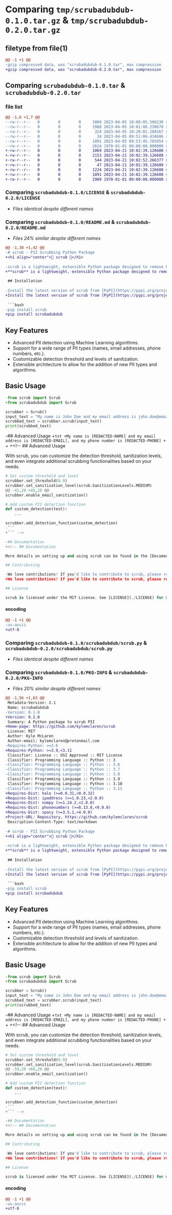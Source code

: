 # Comparing `tmp/scrubadubdub-0.1.0.tar.gz` & `tmp/scrubadubdub-0.2.0.tar.gz`

## filetype from file(1)

```diff
@@ -1 +1 @@
-gzip compressed data, was "scrubadubdub-0.1.0.tar", max compression
+gzip compressed data, was "scrubadubdub-0.2.0.tar", max compression
```

## Comparing `scrubadubdub-0.1.0.tar` & `scrubadubdub-0.2.0.tar`

### file list

```diff
@@ -1,6 +1,7 @@
--rw-r--r--   0        0        0     1069 2023-04-05 10:08:05.566230 scrubadubdub-0.1.0/LICENSE
--rw-r--r--   0        0        0     1988 2023-04-05 10:01:06.250670 scrubadubdub-0.1.0/README.md
--rw-r--r--   0        0        0      324 2023-04-05 10:20:01.268167 scrubadubdub-0.1.0/pyproject.toml
--rw-r--r--   0        0        0       24 2023-04-05 09:51:06.434606 scrubadubdub-0.1.0/scrubadubdub/__init__.py
--rw-r--r--   0        0        0     1891 2023-04-05 09:53:45.765954 scrubadubdub-0.1.0/scrubadubdub/scrub.py
--rw-r--r--   0        0        0     2624 1970-01-01 00:00:00.000000 scrubadubdub-0.1.0/PKG-INFO
+-rw-r--r--   0        0        0     1069 2023-04-21 10:02:39.126608 scrubadubdub-0.2.0/LICENSE
+-rw-r--r--   0        0        0     2153 2023-04-21 10:02:39.126608 scrubadubdub-0.2.0/README.md
+-rw-r--r--   0        0        0      544 2023-04-21 10:02:52.266377 scrubadubdub-0.2.0/pyproject.toml
+-rw-r--r--   0        0        0       47 2023-04-21 10:02:39.126608 scrubadubdub-0.2.0/scrubadubdub/__init__.py
+-rw-r--r--   0        0        0     1224 2023-04-21 10:02:39.126608 scrubadubdub-0.2.0/scrubadubdub/cli.py
+-rw-r--r--   0        0        0     1891 2023-04-21 10:02:39.126608 scrubadubdub-0.2.0/scrubadubdub/scrub.py
+-rw-r--r--   0        0        0     2909 1970-01-01 00:00:00.000000 scrubadubdub-0.2.0/PKG-INFO
```

### Comparing `scrubadubdub-0.1.0/LICENSE` & `scrubadubdub-0.2.0/LICENSE`

 * *Files identical despite different names*

### Comparing `scrubadubdub-0.1.0/README.md` & `scrubadubdub-0.2.0/README.md`

 * *Files 24% similar despite different names*

```diff
@@ -1,38 +1,42 @@
-# scrub - PII Scrubbing Python Package
+<h1 align="center">🫧 scrub 🫧</h1>
 
-scrub is a lightweight, extensible Python package designed to remove Personally Identifiable Information (PII) from any text input. It leverages advanced Machine Learning algorithms to detect PII and provides multiple levels of scrubbing to ensure optimal anonymization of sensitive information. safeguarding user privacy.
+**scrub** is a lightweight, extensible Python package designed to remove Personally Identifiable Information (PII) from any text input. It leverages advanced Machine Learning algorithms to detect PII and provides multiple levels of scrubbing to ensure optimal anonymization of sensitive information. safeguarding user privacy.
 
 ## Installation
 
-Install the latest version of scrub from [PyPI](https://pypi.org/project/scrub/):
+Install the latest version of scrub from [PyPI](https://pypi.org/project/scrubadubdub/):
 
 ```bash
-pip install scrub
+pip install scrubadubdub
 ```
 
 ## Key Features
 
 - Advanced PII detection using Machine Learning algorithms.
 - Support for a wide range of PII types (names, email addresses, phone numbers, etc.).
 - Customizable detection threshold and levels of sanitization.
 - Extensible architecture to allow for the addition of new PII types and algorithms.
 
 ## Basic Usage
 
 ```python
-from scrub import Scrub
+from scrubadubdub import Scrub
 
 scrubber = Scrub()
 input_text = "My name is John Doe and my email address is john.doe@email.com, and my phone number is 123-456-7890"
 scrubbed_text = scrubber.scrub(input_text)
 print(scrubbed_text)
 ```
 
-## Advanced Usage
+```txt
+My name is [REDACTED-NAME] and my email address is [REDACTED-EMAIL], and my phone number is [REDACTED-PHONE]
+```
+
+<!-- ## Advanced Usage
 
 With scrub, you can customize the detection threshold, sanitization levels, and even integrate additional scrubbing functionalities based on your needs.
 
 ```python
 # Set custom threshold and level
 scrubber.set_threshold(0.9)
 scrubber.set_sanitization_level(scrub.SanitizationLevels.MEDIUM)
@@ -41,20 +45,20 @@
 scrubber.enable_email_sanitization()
 
 # Add custom PII detection function
 def custom_detection(text):
     ...
 
 scrubber.add_detection_function(custom_detection)
-```
+``` -->
 
-## Documentation
+<!-- ## Documentation
 
 More details on setting up and using scrub can be found in the [Documentation](https://scrub.readthedocs.io).
 
 ## Contributing
 
-We love contributions! If you'd like to contribute to scrub, please read our [Contributing Guidelines](./CONTRIBUTING.md) for more information on how to get started.
+We love contributions! If you'd like to contribute to scrub, please read our [Contributing Guidelines](./CONTRIBUTING.md) for more information on how to get started. -->
 
 ## License
 
 scrub is licensed under the MIT License. See [LICENSE](./LICENSE) for more details.
```

#### encoding

```diff
@@ -1 +1 @@
-us-ascii
+utf-8
```

### Comparing `scrubadubdub-0.1.0/scrubadubdub/scrub.py` & `scrubadubdub-0.2.0/scrubadubdub/scrub.py`

 * *Files identical despite different names*

### Comparing `scrubadubdub-0.1.0/PKG-INFO` & `scrubadubdub-0.2.0/PKG-INFO`

 * *Files 20% similar despite different names*

```diff
@@ -1,56 +1,63 @@
 Metadata-Version: 2.1
 Name: scrubadubdub
-Version: 0.1.0
+Version: 0.2.0
 Summary: A Python package to scrub PII
+Home-page: https://github.com/kylemclaren/scrub
 License: MIT
 Author: Kyle McLaren
 Author-email: kylemclaren@protonmail.com
-Requires-Python: >=3.6
+Requires-Python: >=3.9,<3.11
 Classifier: License :: OSI Approved :: MIT License
 Classifier: Programming Language :: Python :: 3
-Classifier: Programming Language :: Python :: 3.6
-Classifier: Programming Language :: Python :: 3.7
-Classifier: Programming Language :: Python :: 3.8
 Classifier: Programming Language :: Python :: 3.9
 Classifier: Programming Language :: Python :: 3.10
-Classifier: Programming Language :: Python :: 3.11
+Requires-Dist: halo (>=0.0.31,<0.0.32)
+Requires-Dist: ipaddress (>=1.0.23,<2.0.0)
+Requires-Dist: numpy (>=1.24.2,<2.0.0)
+Requires-Dist: phonenumbers (>=8.13.8,<9.0.0)
+Requires-Dist: spacy (>=3.5.1,<4.0.0)
+Project-URL: Repository, https://github.com/kylemclaren/scrub
 Description-Content-Type: text/markdown
 
-# scrub - PII Scrubbing Python Package
+<h1 align="center">🫧 scrub 🫧</h1>
 
-scrub is a lightweight, extensible Python package designed to remove Personally Identifiable Information (PII) from any text input. It leverages advanced Machine Learning algorithms to detect PII and provides multiple levels of scrubbing to ensure optimal anonymization of sensitive information. safeguarding user privacy.
+**scrub** is a lightweight, extensible Python package designed to remove Personally Identifiable Information (PII) from any text input. It leverages advanced Machine Learning algorithms to detect PII and provides multiple levels of scrubbing to ensure optimal anonymization of sensitive information. safeguarding user privacy.
 
 ## Installation
 
-Install the latest version of scrub from [PyPI](https://pypi.org/project/scrub/):
+Install the latest version of scrub from [PyPI](https://pypi.org/project/scrubadubdub/):
 
 ```bash
-pip install scrub
+pip install scrubadubdub
 ```
 
 ## Key Features
 
 - Advanced PII detection using Machine Learning algorithms.
 - Support for a wide range of PII types (names, email addresses, phone numbers, etc.).
 - Customizable detection threshold and levels of sanitization.
 - Extensible architecture to allow for the addition of new PII types and algorithms.
 
 ## Basic Usage
 
 ```python
-from scrub import Scrub
+from scrubadubdub import Scrub
 
 scrubber = Scrub()
 input_text = "My name is John Doe and my email address is john.doe@email.com, and my phone number is 123-456-7890"
 scrubbed_text = scrubber.scrub(input_text)
 print(scrubbed_text)
 ```
 
-## Advanced Usage
+```txt
+My name is [REDACTED-NAME] and my email address is [REDACTED-EMAIL], and my phone number is [REDACTED-PHONE]
+```
+
+<!-- ## Advanced Usage
 
 With scrub, you can customize the detection threshold, sanitization levels, and even integrate additional scrubbing functionalities based on your needs.
 
 ```python
 # Set custom threshold and level
 scrubber.set_threshold(0.9)
 scrubber.set_sanitization_level(scrub.SanitizationLevels.MEDIUM)
@@ -59,20 +66,20 @@
 scrubber.enable_email_sanitization()
 
 # Add custom PII detection function
 def custom_detection(text):
     ...
 
 scrubber.add_detection_function(custom_detection)
-```
+``` -->
 
-## Documentation
+<!-- ## Documentation
 
 More details on setting up and using scrub can be found in the [Documentation](https://scrub.readthedocs.io).
 
 ## Contributing
 
-We love contributions! If you'd like to contribute to scrub, please read our [Contributing Guidelines](./CONTRIBUTING.md) for more information on how to get started.
+We love contributions! If you'd like to contribute to scrub, please read our [Contributing Guidelines](./CONTRIBUTING.md) for more information on how to get started. -->
 
 ## License
 
 scrub is licensed under the MIT License. See [LICENSE](./LICENSE) for more details.
```

#### encoding

```diff
@@ -1 +1 @@
-us-ascii
+utf-8
```

